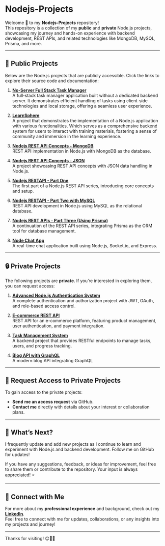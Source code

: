 # Nodejs-Projects

Welcome 👋 to my **Nodejs-Projects** repository!  
This repository is a collection of my **public** and **private** Node.js projects, showcasing my journey and hands-on experience with backend development, REST APIs, and related technologies like MongoDB, MySQL, Prisma, and more.

---

## 📂 Public Projects

Below are the Node.js projects that are publicly accessible. Click the links to explore their source code and documentation:

1. [**No-Server Full Stack Task Manager**](https://github.com/rqkohistani/no-server-full-stack-task-manager)  
   A full-stack task manager application built without a dedicated backend server. It demonstrates efficient handling of tasks using client-side technologies and local storage, offering a seamless user experience.

1. [**LearnSphere**](https://github.com/rqkohistani/LearnSphere)  
   A project that demonstrates the implementation of a Node.js application with various functionalities. Which serves as a comprehensive backend system for users to interact with training materials, fostering a sense of community and immersion in the learning experience.  

1. [**Nodejs REST API Concepts - MongoDB**](https://github.com/rqkohistani/Nodejs-REST-API-Concepts-DB-MongoDB)  
   REST API implementation in Node.js with MongoDB as the database.

1. [**Nodejs REST API Concepts - JSON**](https://github.com/rqkohistani/Nodejs-REST-API-Concepts-DB-Json)  
   A project showcasing REST API concepts with JSON data handling in Node.js.  

1. [**Nodejs RESTAPI - Part One**](https://github.com/rqkohistani/Nodejs-RESTAPI-part-one)  
   The first part of a Node.js REST API series, introducing core concepts and setup.

1. [**Nodejs RESTAPI - Part Two with MySQL**](https://github.com/rqkohistani/Nodejs-RESTAPI-part-two-with-mysql)  
   REST API development in Node.js using MySQL as the relational database.

1. [**Nodejs REST APIs - Part Three (Using Prisma)**](https://github.com/rqkohistani/Nodejs-REST-APIs-part-three-USING-PRISMA)  
   A continuation of the REST API series, integrating Prisma as the ORM tool for database management.

1. [**Node Chat App**](https://github.com/rqkohistani/node-chat-app)  
   A real-time chat application built using Node.js, Socket.io, and Express.

---

## 🔒 Private Projects

The following projects are **private**. If you’re interested in exploring them, you can request access:

1. [**Advanced Node.js Authentication System**](https://github.com/rqkohistani/advanced-node-auth)  
   A complete authentication and authorization project with JWT, OAuth, and role-based access control.

2. [**E-commerce REST API**](https://github.com/rqkohistani/ecommerce-rest-api)  
   REST API for an e-commerce platform, featuring product management, user authentication, and payment integration.

3. [**Task Management System**](https://github.com/rqkohistani/task-management-system)  
   A backend project that provides RESTful endpoints to manage tasks, users, and progress tracking.

4. [**Blog API with GraphQL**](https://github.com/rqkohistani/blog-api-graphql)  
   A modern blog API integrating GraphQL

<!-- 5. [**File Upload Microservice**](https://github.com/rqkohistani/file-upload-microservice)  
   A project that demonstrates file uploading and storage handling using AWS S3 and Multer. -->

---

## 🤝 Request Access to Private Projects

To gain access to the private projects:  

- **Send me an access request** via GitHub.  
- **Contact me** directly with details about your interest or collaboration plans.  

---

## 🚀 What’s Next?  

I frequently update and add new projects as I continue to learn and experiment with Node.js and backend development. Follow me on GitHub for updates!  

If you have any suggestions, feedback, or ideas for improvement, feel free to share them or contribute to the repository. Your input is always appreciated! ⭐️

---

## 🔗 Connect with Me

For more about my **professional experience** and background, check out my [**LinkedIn**](https://www.linkedin.com/in/rashed-qazizada-1b64b68a/).  
Feel free to connect with me for updates, collaborations, or any insights into my projects and journey!


---

Thanks for visiting! 😊🚀✨  
